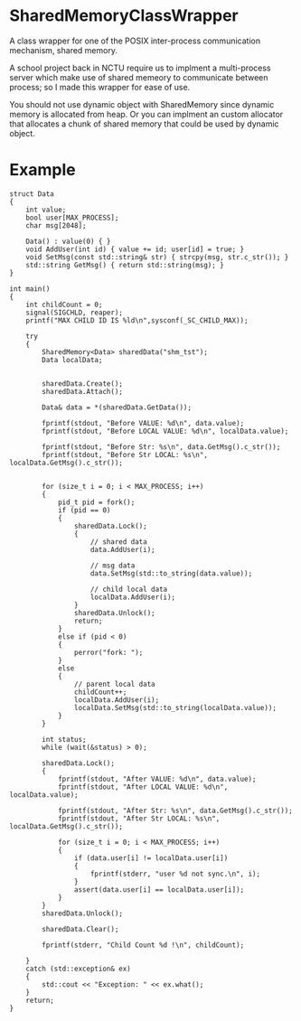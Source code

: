 # SharedMemoryClassWrapper
A class wrapper for one of the POSIX inter-process communication mechanism, shared memory.

A school project back in NCTU require us to implment a multi-process server which make use of shared memeory to communicate between process; so I made this wrapper for ease of use.

You should not use dynamic object with SharedMemory since dynamic memory is allocated from heap.
Or you can implment an custom allocator that allocates a chunk of shared memory that could be used by dynamic object.

# Example
```
struct Data
{
    int value;
    bool user[MAX_PROCESS];
    char msg[2048];
    
    Data() : value(0) { }
    void AddUser(int id) { value += id; user[id] = true; }
    void SetMsg(const std::string& str) { strcpy(msg, str.c_str()); }
    std::string GetMsg() { return std::string(msg); }
}

int main()
{
    int childCount = 0;
    signal(SIGCHLD, reaper);
    printf("MAX CHILD ID IS %ld\n",sysconf(_SC_CHILD_MAX));
        
    try
    {
        SharedMemory<Data> sharedData("shm_tst");
        Data localData;
        
        
        sharedData.Create();
        sharedData.Attach();
        
        Data& data = *(sharedData.GetData());
        
        fprintf(stdout, "Before VALUE: %d\n", data.value);
        fprintf(stdout, "Before LOCAL VALUE: %d\n", localData.value);
        
        fprintf(stdout, "Before Str: %s\n", data.GetMsg().c_str());
        fprintf(stdout, "Before Str LOCAL: %s\n", localData.GetMsg().c_str());
            
            
        for (size_t i = 0; i < MAX_PROCESS; i++)
        {
            pid_t pid = fork();
            if (pid == 0)
            {
                sharedData.Lock();
                {
                    // shared data
                    data.AddUser(i);
                    
                    // msg data
                    data.SetMsg(std::to_string(data.value));
                
                    // child local data
                    localData.AddUser(i);
                }
                sharedData.Unlock();
                return;
            }
            else if (pid < 0)
            {
                perror("fork: ");
            }
            else
            {
                // parent local data
                childCount++;
                localData.AddUser(i);
                localData.SetMsg(std::to_string(localData.value));
            }
        }
        
        int status;
        while (wait(&status) > 0);
        
        sharedData.Lock();
        {
            fprintf(stdout, "After VALUE: %d\n", data.value);
            fprintf(stdout, "After LOCAL VALUE: %d\n", localData.value);
            
            fprintf(stdout, "After Str: %s\n", data.GetMsg().c_str());
            fprintf(stdout, "After Str LOCAL: %s\n", localData.GetMsg().c_str());
            
            for (size_t i = 0; i < MAX_PROCESS; i++)
            {
                if (data.user[i] != localData.user[i])
                {
                    fprintf(stderr, "user %d not sync.\n", i);
                }
                assert(data.user[i] == localData.user[i]);
            }
        }
        sharedData.Unlock();
        
        sharedData.Clear();
        
        fprintf(stderr, "Child Count %d !\n", childCount);
        
    }
    catch (std::exception& ex)
    {
        std::cout << "Exception: " << ex.what();
    }
    return;
}
```
